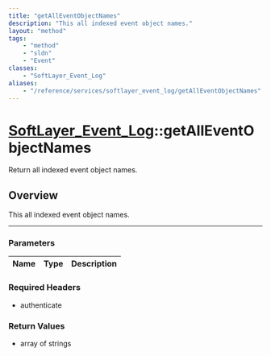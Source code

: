 ```yaml
---
title: "getAllEventObjectNames"
description: "This all indexed event object names."
layout: "method"
tags:
    - "method"
    - "sldn"
    - "Event"
classes:
    - "SoftLayer_Event_Log"
aliases:
    - "/reference/services/softlayer_event_log/getAllEventObjectNames"
---
```

# [SoftLayer_Event_Log](/reference/services/SoftLayer_Event_Log)::getAllEventObjectNames

Return all indexed event object names.


## Overview 
This all indexed event object names. 

-----

### Parameters 
|Name | Type | Description |
| --- | --- | --- |


### Required Headers
* authenticate


### Return Values
* array of strings




